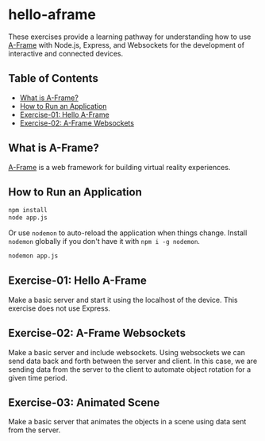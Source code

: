 # hello-aframe

These exercises provide a learning pathway for understanding how to use [A-Frame](https://aframe.io) with Node.js, Express, and Websockets for the development of interactive and connected devices.

## Table of Contents

* [What is A-Frame?](#what-is-a-frame)
* [How to Run an Application](#how-to-run-an-application)
* [Exercise-01: Hello A-Frame](#exercise-01-hello-a-frame)
* [Exercise-02: A-Frame Websockets](#exercise-02-a-frame-websockets)

## What is A-Frame?

[A-Frame](https://aframe.io/) is a web framework for building virtual reality experiences.

## How to Run an Application

```bash
npm install
node app.js
```
Or use `nodemon` to auto-reload the application when things change. Install `nodemon` globally if you don't have it with `npm i -g nodemon`.

```bash
nodemon app.js
```

## Exercise-01: Hello A-Frame

Make a basic server and start it using the localhost of the device. This exercise does not use Express.

## Exercise-02: A-Frame Websockets

Make a basic server and include websockets. Using websockets we can send data back and forth between the server and client. In this case, we are sending data from the server to the client to automate object rotation for a given time period.

## Exercise-03: Animated Scene

Make a basic server that animates the objects in a scene using data sent from the server.






